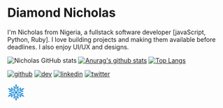 
# Diamond Nicholas
I'm Nicholas from Nigeria, a fullstack software developer [javaScript, Python, Ruby]. I love building projects and making them available before deadlines. I also enjoy UI/UX and designs.


![Nicholas GitHub stats](https://github-readme-stats.vercel.app/api?username=diamond-nicholas&show_icons=true&theme=radical)
[![Anurag's github stats](https://github-readme-stats.vercel.app/api?username=diamond-nicholas)](https://github.com/anuraghazra/github-readme-stats)
[![Top Langs](https://github-readme-stats.vercel.app/api/top-langs/?username=diamond-nicholas&layout=compact&theme=radical)](https://github.com/anuraghazra/github-readme-stats)

[<img src='https://cdn.jsdelivr.net/npm/simple-icons@3.0.1/icons/github.svg' alt='github' height='40'>](https://github.com/diamond-nicholas)  [<img src='https://cdn.jsdelivr.net/npm/simple-icons@3.0.1/icons/dev-dot-to.svg' alt='dev' height='40'>](https://dev.to/diamondnicholas)  [<img src='https://cdn.jsdelivr.net/npm/simple-icons@3.0.1/icons/linkedin.svg' alt='linkedin' height='40'>](https://www.linkedin.com/in/diamond-nicholas/)  [<img src='https://cdn.jsdelivr.net/npm/simple-icons@3.0.1/icons/twitter.svg' alt='twitter' height='40'>](https://twitter.com/diamondnich)  

<a href='https://archiveprogram.github.com/'><img src='https://raw.githubusercontent.com/acervenky/animated-github-badges/master/assets/acbadge.gif' width='40' height='40'></a> 



